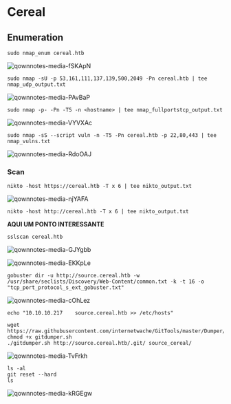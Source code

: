 Cereal
========================

## Enumeration

    sudo nmap_enum cereal.htb

![qownnotes-media-fSKApN](../../../media/qownnotes-media-fSKApN.png)

    sudo nmap -sU -p 53,161,111,137,139,500,2049 -Pn cereal.htb | tee nmap_udp_output.txt

![qownnotes-media-PAvBaP](../../../media/qownnotes-media-PAvBaP.png)

    sudo nmap -p- -Pn -T5 -n <hostname> | tee nmap_fullportstcp_output.txt

![qownnotes-media-VYVXAc](../../../media/qownnotes-media-VYVXAc.png)

    sudo nmap -sS --script vuln -n -T5 -Pn cereal.htb -p 22,80,443 | tee nmap_vulns.txt    
    
![qownnotes-media-RdoOAJ](../../../media/qownnotes-media-RdoOAJ.png)

### Scan

    nikto -host https://cereal.htb -T x 6 | tee nikto_output.txt

![qownnotes-media-njYAFA](../../../media/qownnotes-media-njYAFA.png)

    nikto -host http://cereal.htb -T x 6 | tee nikto_output.txt

**AQUI UM PONTO INTERESSANTE**

    sslscan cereal.htb

![qownnotes-media-GJYgbb](../../../media/qownnotes-media-GJYgbb.png)


![qownnotes-media-EKKpLe](../../../media/qownnotes-media-EKKpLe.png)

    gobuster dir -u http://source.cereal.htb -w /usr/share/seclists/Discovery/Web-Content/common.txt -k -t 16 -o "tcp_port_protocol_s_ext_gobuster.txt"

![qownnotes-media-cOhLez](../../../media/qownnotes-media-cOhLez.png)


    echo "10.10.10.217    source.cereal.htb >> /etc/hosts"

    wget https://raw.githubusercontent.com/internetwache/GitTools/master/Dumper/gitdumper.sh
    chmod +x gitdumper.sh
    ./gitdumper.sh http://source.cereal.htb/.git/ source_cereal/

 ![qownnotes-media-TvFrkh](../../../media/qownnotes-media-TvFrkh.png)

    ls -al
    git reset --hard
    ls

![qownnotes-media-kRGEgw](../../../media/qownnotes-media-kRGEgw.png)

